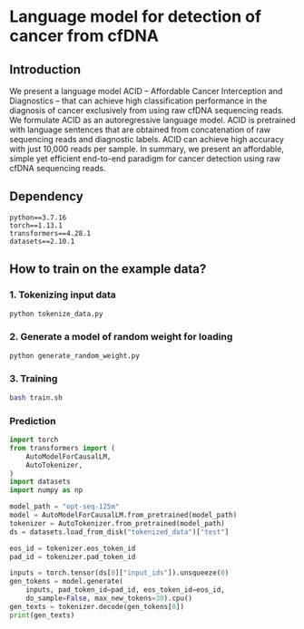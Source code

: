 # Language model for detection of cancer from cfDNA

## Introduction
We present a language model ACID – Affordable Cancer Interception and Diagnostics – that can achieve high classification performance in the diagnosis of cancer exclusively from using raw cfDNA sequencing reads. We formulate ACID as an autoregressive language model. ACID is pretrained with language sentences that are obtained from concatenation of raw sequencing reads and diagnostic labels. ACID can achieve high accuracy with just 10,000 reads per sample. In summary, we present an affordable, simple yet efficient end-to-end paradigm for cancer detection using raw cfDNA sequencing reads.


## Dependency
```
python==3.7.16
torch==1.13.1
transformers==4.28.1
datasets==2.10.1
```

## How to train on the example data?
### 1. Tokenizing input data
```python
python tokenize_data.py
```

### 2. Generate a model of random weight for loading
```python
python generate_random_weight.py
```
### 3. Training
```bash
bash train.sh
```

### Prediction

```python
import torch
from transformers import (
    AutoModelForCausalLM,
    AutoTokenizer,
)
import datasets
import numpy as np

model_path = "opt-seq-125m"
model = AutoModelForCausalLM.from_pretrained(model_path)
tokenizer = AutoTokenizer.from_pretrained(model_path)
ds = datasets.load_from_disk("tokenized_data")["test"]

eos_id = tokenizer.eos_token_id
pad_id = tokenizer.pad_token_id

inputs = torch.tensor(ds[0]["input_ids"]).unsqueeze(0)
gen_tokens = model.generate(
    inputs, pad_token_id=pad_id, eos_token_id=eos_id,
    do_sample=False, max_new_tokens=30).cpu()
gen_texts = tokenizer.decode(gen_tokens[0])
print(gen_texts)
```
